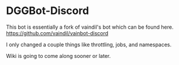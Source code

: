 # DGGBot-Discord
This bot is essentially a fork of vaindil's bot which can be found here. https://github.com/vaindil/vainbot-discord

I only changed a couple things like throttling, jobs, and namespaces.

Wiki is going to come along sooner or later.


